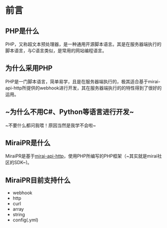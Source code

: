 # 前言
## PHP是什么
PHP，又称超文本预处理器，是一种通用开源脚本语言。其是在服务器端执行的脚本语言，与C语言类似，是常用的网站编程语言。  
## 为什么采用PHP
PHP是一门脚本语言，简单易学，且是在服务器端执行的，极其适合基于mirai-api-http所提供的webhook进行开发，其在服务器端执行的的特性得到了很好的运用。
## ~为什么不用C#、Python等语言进行开发~
~不要什么都问我喂！原因当然是我学不会啦~
## MiraiPR是什么
MiraiPR是基于[mirai-api-http](https://github.com/project-mirai/mirai-api-http)，使用PHP所编写的PHP框架（~其实就是mirai社区的SDK~)。
## MiraiPR目前支持什么
- webhook
- http
- curl
- array
- string
- config(.yml)
